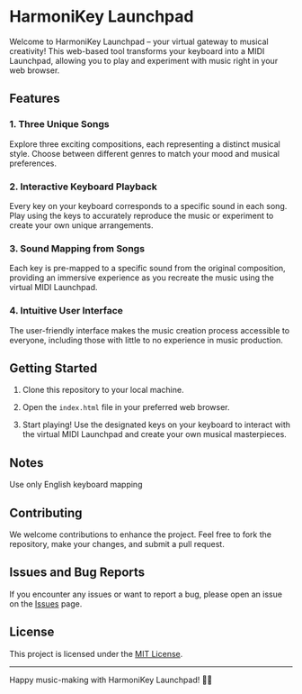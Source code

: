 # HarmoniKey Launchpad

Welcome to HarmoniKey Launchpad – your virtual gateway to musical creativity! This web-based tool transforms your keyboard into a MIDI Launchpad, allowing you to play and experiment with music right in your web browser.

## Features

### 1. Three Unique Songs
Explore three exciting compositions, each representing a distinct musical style. Choose between different genres to match your mood and musical preferences.

### 2. Interactive Keyboard Playback
Every key on your keyboard corresponds to a specific sound in each song. Play using the keys to accurately reproduce the music or experiment to create your own unique arrangements.

### 3. Sound Mapping from Songs
Each key is pre-mapped to a specific sound from the original composition, providing an immersive experience as you recreate the music using the virtual MIDI Launchpad.

### 4. Intuitive User Interface
The user-friendly interface makes the music creation process accessible to everyone, including those with little to no experience in music production.

## Getting Started

1. Clone this repository to your local machine.

2. Open the `index.html` file in your preferred web browser.

3. Start playing! Use the designated keys on your keyboard to interact with the virtual MIDI Launchpad and create your own musical masterpieces.

## Notes
Use only English keyboard mapping

## Contributing

We welcome contributions to enhance the project. Feel free to fork the repository, make your changes, and submit a pull request.

## Issues and Bug Reports

If you encounter any issues or want to report a bug, please open an issue on the [Issues](https://github.com/your-username/online-midi-launchpad/issues) page.

## License

This project is licensed under the [MIT License](LICENSE).

---

Happy music-making with HarmoniKey Launchpad! 🎵🚀